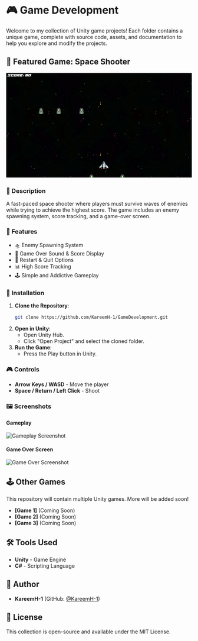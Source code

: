 # 🎮 Game Development

Welcome to my collection of Unity game projects! Each folder contains a unique game, complete with source code, assets, and documentation to help you explore and modify the projects.

## 🌟 Featured Game: Space Shooter

![Game Screenshot](Unity/SpaceGame/images/Game.png)

### 📌 Description
A fast-paced space shooter where players must survive waves of enemies while trying to achieve the highest score. The game includes an enemy spawning system, score tracking, and a game-over screen.

### 🚀 Features
- 🛸 Enemy Spawning System
- 🎵 Game Over Sound & Score Display
- 🔄 Restart & Quit Options
- 📊 High Score Tracking
- 🕹️ Simple and Addictive Gameplay

### 📂 Installation
1. **Clone the Repository**:
   ```sh
   git clone https://github.com/KareemH-1/GameDevelopment.git
   ```
2. **Open in Unity**:
   - Open Unity Hub.
   - Click "Open Project" and select the cloned folder.
3. **Run the Game**:
   - Press the Play button in Unity.

### 🎮 Controls
- **Arrow Keys / WASD** - Move the player
- **Space / Return / Left Click** - Shoot

### 🖼️ Screenshots
#### **Gameplay**
![Gameplay Screenshot](images/Gameplay.png)

#### **Game Over Screen**
![Game Over Screenshot](images/GameOver.png)

## 🕹️ Other Games
This repository will contain multiple Unity games. More will be added soon!

- **[Game 1]** (Coming Soon)
- **[Game 2]** (Coming Soon)
- **[Game 3]** (Coming Soon)

## 🛠️ Tools Used
- **Unity** - Game Engine
- **C#** - Scripting Language

## 👤 Author
- **KareemH-1** (GitHub: [@KareemH-1](https://github.com/KareemH-1))

## 📜 License
This collection is open-source and available under the MIT License.
